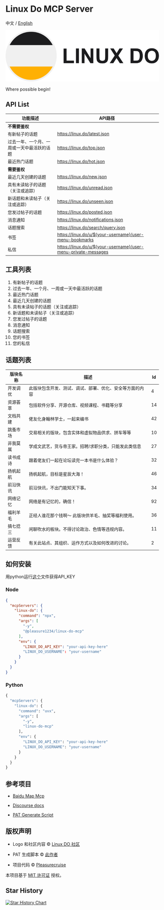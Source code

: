 # Linux Do MCP Server

中文 / [English](README.md)

![LINUX DO](img/logo.png)

Where possible begin!

## API List

| 功能描述                          | API路径                                                                 |
|-----------------------------------|------------------------------------------------------------------------|
| **不需要鉴权**                   |                                                                        |
| 有新帖子的话题                   | https://linux.do/latest.json                                           |
| 过去一年、一个月、一周或一天中最活跃的话题 | https://linux.do/top.json                                              |
| 最近热门话题                     | https://linux.do/hot.json                                              |
| **需要鉴权**                     |                                                                        |
| 最近几天创建的话题               | https://linux.do/new.json                                              |
| 具有未读帖子的话题（关注或追踪） | https://linux.do/unread.json                                           |
| 新话题和未读帖子（关注或追踪）   | https://linux.do/unseen.json                                           |
| 您发过帖子的话题                 | https://linux.do/posted.json                                           |
| 消息通知                         | https://linux.do/notifications.json                                    |
| 话题搜索                         | https://linux.do/search/query.json                                    |
| 书签                             | https://linux.do/u/${your-username}/user-menu-bookmarks                |
| 私信                             | https://linux.do/u/${your-username}/user-menu-private-messages         |

## 工具列表

1. 有新帖子的话题
2. 过去一年、一个月、一周或一天中最活跃的话题
3. 最近热门话题
4. 最近几天创建的话题
5. 具有未读帖子的话题（关注或追踪）
6. 新话题和未读帖子（关注或追踪）
7. 您发过帖子的话题
8. 消息通知
9. 话题搜索
10. 您的书签
11. 您的私信

## 话题列表

| 版块名称     | 描述                                                                 | Id |
|--------------|----------------------------------------------------------------------|------|
| 开发调优     | 此版块包含开发、测试、调试、部署、优化、安全等方面的内容             | 4    |
| 资源荟萃     | 包括软件分享、开源仓库、视频课程、书籍等分享                         | 14   |
| 文档共建     | 佬友化身翰林学士，一起来编书                                         | 42   |
| 跳蚤市场     | 交易相关的版块，包含实体和虚拟物品供求、拼车等等                     | 10   |
| 非我莫属     | 学成文武艺，货与帝王家。招聘/求职分类，只能发此类信息                | 27   |
| 读书成诗     | 跟着佬友们一起在论坛读完一本书是什么体验？                           | 32   |
| 扬帆起航     | 扬帆起航，目标是星辰大海！                                           | 46   |
| 前沿快讯     | 前沿快讯，不出门能知天下事。                                         | 34   |
| 网络记忆     | 网络是有记忆的，确信！                                               | 92   |
| 福利羊毛     | 正经人谁花那个钱啊～ 此版块供羊毛、抽奖等福利使用。                  | 36   |
| 搞七捻三     | 闲聊吹水的板块。不得讨论政治、色情等违规内容。                       | 11   |
| 运营反馈     | 有关此站点、其组织、运作方式以及如何改进的讨论。                     | 2    |

## 如何安装

用python运行[这个](src/get-pat.py)文件获得API_KEY

### Node

```json
{
  "mcpServers": {
    "linux-do": {
      "command": "npx",
      "args": [
        "-y",
        "@pleasure1234/linux-do-mcp"
      ],
      "env": {
        "LINUX_DO_API_KEY": "your-api-key-here"
        "LINUX_DO_USERNAME": "your-username"
      }
    }
  }
}
```

### Python

```python
{
  "mcpServers": {
    "linux-do": {
      "command": "uvx",
      "args": [
        "-y",
        "linux-do-mcp"
      ],
      "env": {
        "LINUX_DO_API_KEY": "your-api-key-here"
        "LINUX_DO_USERNAME": "your-username"
      }
    }
  }
}
```

## 参考项目

- [Baidu Map Mcp](https://github.com/baidu-maps/mcp)

- [Discourse docs](https://docs.discourse.org)

- [PAT Generate Script](https://linux.do/t/topic/31549)

## 版权声明

- Logo 和社区内容 © [Linux DO 社区](https://linux.do)

- PAT 生成脚本 © [此作者](https://linux.do/t/topic/31549)

- 项目代码 © [Pleasurecruise](https://github.com/Pleasurecruise)

本项目基于 [MIT 许可证](LICENSE) 授权。

## Star History

[![Star History Chart](https://api.star-history.com/svg?repos=Pleasurecruise/linux-do-mcp&type=Date)](https://www.star-history.com/#Pleasurecruise/linux-do-mcp&Date)
